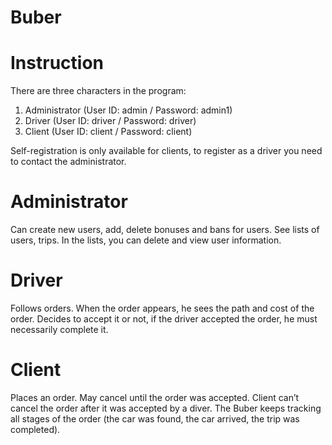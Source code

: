 # Buber

# Instruction
There are three characters in the program:

1. Administrator (User ID: admin / Password: admin1)
2. Driver (User ID: driver / Password: driver)
3. Client (User ID: client / Password: client)

Self-registration is only available for clients, to register as a driver you need to contact the administrator.

# Administrator
Can create new users, add, delete bonuses and bans for users. See lists of users, trips. In the lists, you can delete and view user information.

# Driver
Follows orders. When the order appears, he sees the path and cost of the order. Decides to accept it or not, if the driver accepted the order, he must necessarily complete it.

# Client
Places an order. May cancel until the order was accepted. Client can’t cancel the order after it was accepted by a diver. The Buber keeps tracking all stages of the order (the car was found, the car arrived, the trip was completed).
